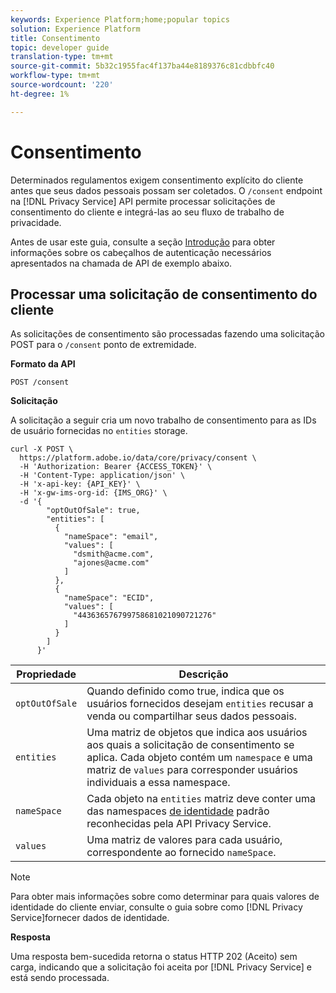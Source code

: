 ```yaml
---
keywords: Experience Platform;home;popular topics
solution: Experience Platform
title: Consentimento
topic: developer guide
translation-type: tm+mt
source-git-commit: 5b32c1955fac4f137ba44e8189376c81cdbbfc40
workflow-type: tm+mt
source-wordcount: '220'
ht-degree: 1%

---
```



# Consentimento

Determinados regulamentos exigem consentimento explícito do cliente antes que seus dados pessoais possam ser coletados. O `/consent` endpoint na [!DNL Privacy Service] API permite processar solicitações de consentimento do cliente e integrá-las ao seu fluxo de trabalho de privacidade.

Antes de usar este guia, consulte a seção [Introdução](./getting-started.md) para obter informações sobre os cabeçalhos de autenticação necessários apresentados na chamada de API de exemplo abaixo.

## Processar uma solicitação de consentimento do cliente

As solicitações de consentimento são processadas fazendo uma solicitação POST para o `/consent` ponto de extremidade.

**Formato da API**

```http
POST /consent
```

**Solicitação**

A solicitação a seguir cria um novo trabalho de consentimento para as IDs de usuário fornecidas no `entities` storage.

```shell
curl -X POST \
  https://platform.adobe.io/data/core/privacy/consent \
  -H 'Authorization: Bearer {ACCESS_TOKEN}' \
  -H 'Content-Type: application/json' \
  -H 'x-api-key: {API_KEY}' \
  -H 'x-gw-ims-org-id: {IMS_ORG}' \
  -d '{
        "optOutOfSale": true,
        "entities": [
          {
            "nameSpace": "email",
            "values": [
              "dsmith@acme.com",
              "ajones@acme.com"
            ]
          },
          {
            "nameSpace": "ECID",
            "values": [
              "443636576799758681021090721276"
            ]
          }
        ]
      }'
```

| Propriedade | Descrição |
| --- | --- |
| `optOutOfSale` | Quando definido como true, indica que os usuários fornecidos desejam `entities` recusar a venda ou compartilhar seus dados pessoais. |
| `entities` | Uma matriz de objetos que indica aos usuários aos quais a solicitação de consentimento se aplica. Cada objeto contém um `namespace` e uma matriz de `values` para corresponder usuários individuais a essa namespace. |
| `nameSpace` | Cada objeto na `entities` matriz deve conter uma das namespaces [de identidade](./appendix.md#standard-namespaces) padrão reconhecidas pela API Privacy Service. |
| `values` | Uma matriz de valores para cada usuário, correspondente ao fornecido `nameSpace`. |

>[!NOTE]
>
>Para obter mais informações sobre como determinar para quais valores de identidade do cliente enviar, consulte o guia sobre como [!DNL Privacy Service]fornecer dados [](../identity-data.md)de identidade.

**Resposta**

Uma resposta bem-sucedida retorna o status HTTP 202 (Aceito) sem carga, indicando que a solicitação foi aceita por [!DNL Privacy Service] e está sendo processada.